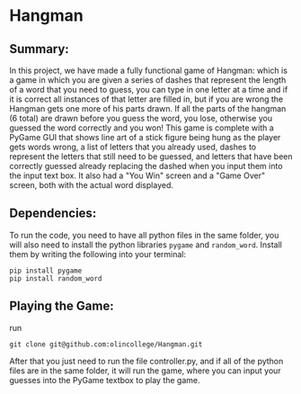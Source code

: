 # Hangman

## Summary:

In this project, we have made a fully functional game of Hangman: which is a game in which you are given a series of dashes that represent the length of a word that you need to guess, you can type in one letter at a time and if it is correct all instances of that letter are filled in, but if you are wrong the Hangman gets one more of his parts drawn. If all the parts of the hangman (6 total) are drawn before you guess the word, you lose, otherwise you guessed the word correctly and you won! This game is complete with a PyGame GUI that shows line art of a stick figure being hung as the player gets words wrong, a list of letters that you already used, dashes to represent the letters that still need to be guessed, and letters that have been correctly guessed already replacing the dashed when you input them into the input text box. It also had a "You Win" screen and a "Game Over" screen, both with the actual word displayed.

## Dependencies:

To run the code, you need to have all python files in the same folder, you will also need to install the python libraries `pygame` and `random_word`. Install them by writing the following into your terminal:

```
pip install pygame
pip install random_word
```

## Playing the Game:
run
```
git clone git@github.com:olincollege/Hangman.git
```
After that you just need to run the file controller.py, and if all of the python files are in the same folder, it will run the game, where you can input your guesses into the PyGame textbox to play the game.
